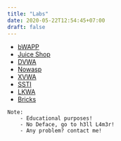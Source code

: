 ```yaml
---
title: "Labs"
date: 2020-05-22T12:54:45+07:00
draft: false
---
```


- [bWAPP](http://bwapp.zetlab.pw/)
- [Juice Shop](http://juiceshop.zetlab.pw/)
- [DVWA](http://dvwa.zetlab.pw/)
- [Nowasp](http://nowasp.zetlab.pw/)
- [XVWA](http://xvwa.zetlab.pw/xvwa/)
- [SSTI](http://ssti.zetlab.pw/)
- [LKWA](http://lkwa.zetlab.pw/)
- [Bricks](http://bricks.zetlab.pw/)


```
Note:
    - Educational purposes!
    - No Deface, go to h3ll L4m3r!
    - Any problem? contact me!
```

